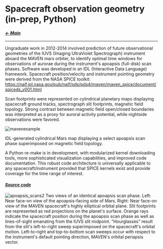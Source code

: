 # Spacecraft observation geometry (in-prep, Python)

#### _[&larr; Main](index.md)_

---

Ungraduate work in 2012-2014 involved prediction of future observational geometries of the IUVS (Imaging UltraViolet Spectrograph) instrument aboard the MAVEN mars orbiter, to identify optimal time windows for observations of aurorae during the instrument's apoapsis (full-disk) scan phases. Software was developed in an IDL (Interactive Data Language) framework. 
Spacecraft position/velocity and instrument pointing geometry were derived from the NASA SPICE toolkit:
https://naif.jpl.nasa.gov/pub/naif/pds/pds4/maven/maven_spice/document/spiceds_v001.html

Scan footprints were represented on cylindrical planetary maps displaying spacecraft ground tracks, spectrograph slit footprints, magnetic field topology. Strong contrast between magnetic field open/closed boundaries was interpreted as a proxy for auroral activity potential, while nightside observations were favored.

![mavenexample](https://github.com/user-attachments/assets/fda03388-def1-4cd9-b068-cbdd80ea286e)

IDL-generated cylindrical Mars map displaying a select apoapsis scan phase superimposed on magnetic field topology.

A Python re-make is in development, with modularized kernel downloading tools, more sophisticated visualization capabilities, and improved code documentation. This robust code architecture is universally applicable to any spacecraft/instrument provided that SPICE kernels exist and provide coverage for the time range of interest. 
#### _[Source code](maven1.py)_

![apoapsis_scans2](https://github.com/user-attachments/assets/14104b63-4a01-481d-9650-3505e6bacac2)
Two views of an identical apoapsis scan phase. Left: Near face-on view of the apoapsis-facing side of Mars. Right: Near face-on view of the MAVEN spacecraft's highly elliptical orbital plane. Slit footprints are represented as red projections on the planet's surface. Orange rays indicate the spacecraft position during the apoapsis scan phase as well as lines-of-sight emanating from the IUVS slit midpoint. "Hourglasses" result from the slit's left-to-right sweep superimposed on the spacecraft's orbital motion. Left-to-right and top-to-bottom scan sweeps occur with respect to the instrument's default pointing direction, MAVEN's orbital periapsis vector.

